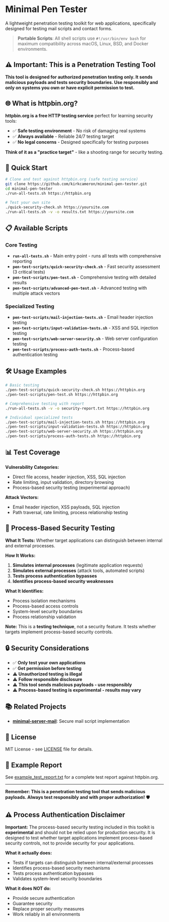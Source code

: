 # Minimal Pen Tester

A lightweight penetration testing toolkit for web applications, specifically designed for testing mail scripts and contact forms.

> **Portable Scripts**: All shell scripts use `#!/usr/bin/env bash` for maximum compatibility across macOS, Linux, BSD, and Docker environments.

## ⚠️ Important: This is a Penetration Testing Tool

**This tool is designed for authorized penetration testing only. It sends malicious payloads and tests security boundaries. Use responsibly and only on systems you own or have explicit permission to test.**

## 🌐 What is httpbin.org?

**httpbin.org is a free HTTP testing service** perfect for learning security tools:

- ✅ **Safe testing environment** - No risk of damaging real systems
- ✅ **Always available** - Reliable 24/7 testing target
- ✅ **No legal concerns** - Designed specifically for testing purposes

**Think of it as a "practice target"** - like a shooting range for security testing.

## 🚀 Quick Start

```bash
# Clone and test against httpbin.org (safe testing service)
git clone https://github.com/kirkcameron/minimal-pen-tester.git
cd minimal-pen-tester
./run-all-tests.sh https://httpbin.org

# Test your own site
./quick-security-check.sh https://yoursite.com
./run-all-tests.sh -v -o results.txt https://yoursite.com
```

## 📋 Available Scripts

### Core Testing

- **`run-all-tests.sh`** - Main entry point - runs all tests with comprehensive reporting
- **`pen-test-scripts/quick-security-check.sh`** - Fast security assessment (3 critical tests)
- **`pen-test-scripts/pen-test.sh`** - Comprehensive testing with detailed results
- **`pen-test-scripts/advanced-pen-test.sh`** - Advanced testing with multiple attack vectors

### Specialized Testing

- **`pen-test-scripts/mail-injection-tests.sh`** - Email header injection testing
- **`pen-test-scripts/input-validation-tests.sh`** - XSS and SQL injection testing
- **`pen-test-scripts/web-server-security.sh`** - Web server configuration testing
- **`pen-test-scripts/process-auth-tests.sh`** - Process-based authentication testing

## 🛠️ Usage Examples

```bash
# Basic testing
./pen-test-scripts/quick-security-check.sh https://httpbin.org
./pen-test-scripts/pen-test.sh https://httpbin.org

# Comprehensive testing with report
./run-all-tests.sh -v -o security-report.txt https://httpbin.org

# Individual specialized tests
./pen-test-scripts/mail-injection-tests.sh https://httpbin.org
./pen-test-scripts/input-validation-tests.sh https://httpbin.org
./pen-test-scripts/web-server-security.sh https://httpbin.org
./pen-test-scripts/process-auth-tests.sh https://httpbin.org
```

## 📊 Test Coverage

**Vulnerability Categories:**

- Direct file access, header injection, XSS, SQL injection
- Rate limiting, input validation, directory browsing
- Process-based security testing (experimental approach)

**Attack Vectors:**

- Email header injection, XSS payloads, SQL injection
- Path traversal, rate limiting, process relationship testing

## 🧪 Process-Based Security Testing

**What It Tests:** Whether target applications can distinguish between internal and external processes.

**How It Works:**

1. **Simulates internal processes** (legitimate application requests)
2. **Simulates external processes** (attack tools, automated scripts)
3. **Tests process authentication bypasses**
4. **Identifies process-based security weaknesses**

**What It Identifies:**

- Process isolation mechanisms
- Process-based access controls
- System-level security boundaries
- Process relationship validation

**Note:** This is a **testing technique**, not a security feature. It tests whether targets implement process-based security controls.

## 🔒 Security Considerations

- ✅ **Only test your own applications**
- ✅ **Get permission before testing**
- ⚠️ **Unauthorized testing is illegal**
- ⚠️ **Follow responsible disclosure**
- ⚠️ **This tool sends malicious payloads - use responsibly**
- ⚠️ **Process-based testing is experimental - results may vary**

## 📚 Related Projects

- **[minimal-server-mail](https://github.com/kirkcameron/minimal-server-mail)**: Secure mail script implementation

## 📄 License

MIT License - see [LICENSE](LICENSE) file for details.

## 📄 Example Report

See [example_test_report.txt](example_report/example_test_report.txt) for a complete test report against httpbin.org.

---

**Remember: This is a penetration testing tool that sends malicious payloads. Always test responsibly and with proper authorization!** 🛡️

## ⚠️ Process Authentication Disclaimer

**Important:** The process-based security testing included in this toolkit is **experimental** and should not be relied upon for production security. It is designed to test whether target applications implement process-based security controls, not to provide security for your applications.

**What it actually does:**

- Tests if targets can distinguish between internal/external processes
- Identifies process-based security mechanisms
- Tests process authentication bypasses
- Validates system-level security boundaries

**What it does NOT do:**

- Provide secure authentication
- Guarantee security
- Replace proper security measures
- Work reliably in all environments
